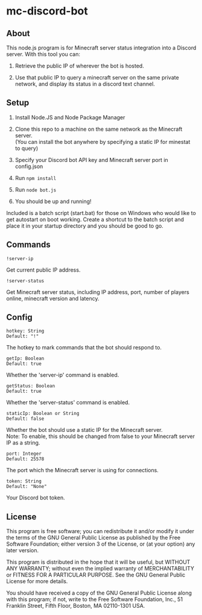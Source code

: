 # mc-discord-bot

## About

This node.js program is for Minecraft server status integration into a Discord server. With this tool you can:

1. Retrieve the public IP of wherever the bot is hosted.

2. Use that public IP to query a minecraft server on the same private network, and display its status in a discord text channel.

## Setup

1. Install Node.JS and Node Package Manager

2. Clone this repo to a machine on the same network as the Minecraft server.\
(You can install the bot anywhere by specifying a static IP for minestat to query)

3. Specify your Discord bot API key and Minecraft server port in config.json

3. Run `npm install`

4. Run `node bot.js`

5. You should be up and running!

Included is a batch script (start.bat) for those on Windows who would like to get autostart on boot working. Create a shortcut to the batch script and place it in your startup directory and you should be good to go.

## Commands

`!server-ip`

Get current public IP address.

`!server-status`

Get Minecraft server status, including IP address, port, number of players online, minecraft version and latency.

## Config

`hotkey: String`\
`Default: "!"`

The hotkey to mark commands that the bot should respond to.

`getIp: Boolean`\
`Default: true`

Whether the 'server-ip' command is enabled.

`getStatus: Boolean`\
`Default: true`

Whether the 'server-status' command is enabled.

`staticIp: Boolean or String`\
`Default: false`

Whether the bot should use a static IP for the Minecraft server.\
Note: To enable, this should be changed from false to your Minecraft server IP as a string.

`port: Integer`\
`Default: 25578`

The port which the Minecraft server is using for connections.

`token: String`\
`Default: "None"`

Your Discord bot token.

## License

This program is free software; you can redistribute it and/or modify
it under the terms of the GNU General Public License as published by
the Free Software Foundation; either version 3 of the License, or
(at your option) any later version.

This program is distributed in the hope that it will be useful,
but WITHOUT ANY WARRANTY; without even the implied warranty of
MERCHANTABILITY or FITNESS FOR A PARTICULAR PURPOSE. See the
GNU General Public License for more details.

You should have received a copy of the GNU General Public License along with this program; if not, write to the Free Software Foundation, Inc., 51 Franklin Street, Fifth Floor, Boston, MA 02110-1301 USA.